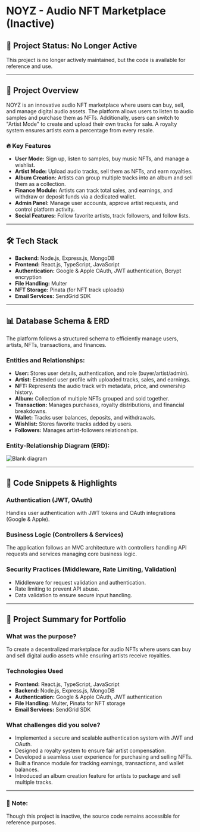 # NOYZ - Audio NFT Marketplace (Inactive)

## 🚨 Project Status: No Longer Active
This project is no longer actively maintained, but the code is available for reference and use.

---

## 🎵 Project Overview
NOYZ is an innovative audio NFT marketplace where users can buy, sell, and manage digital audio assets. The platform allows users to listen to audio samples and purchase them as NFTs. Additionally, users can switch to "Artist Mode" to create and upload their own tracks for sale. A royalty system ensures artists earn a percentage from every resale.

### 🔥 Key Features
- **User Mode:** Sign up, listen to samples, buy music NFTs, and manage a wishlist.
- **Artist Mode:** Upload audio tracks, sell them as NFTs, and earn royalties.
- **Album Creation:** Artists can group multiple tracks into an album and sell them as a collection.
- **Finance Module:** Artists can track total sales, and earnings, and withdraw or deposit funds via a dedicated wallet.
- **Admin Panel:** Manage user accounts, approve artist requests, and control platform activity.
- **Social Features:** Follow favorite artists, track followers, and follow lists.

---

## 🛠️ Tech Stack
- **Backend:** Node.js, Express.js, MongoDB
- **Frontend:** React.js, TypeScript, JavaScript
- **Authentication:** Google & Apple OAuth, JWT authentication, Bcrypt encryption
- **File Handling:** Multer
- **NFT Storage:** Pinata (for NFT track uploads)
- **Email Services:** SendGrid SDK

---

## 📊 Database Schema & ERD
The platform follows a structured schema to efficiently manage users, artists, NFTs, transactions, and finances.

### **Entities and Relationships:**
- **User:** Stores user details, authentication, and role (buyer/artist/admin).
- **Artist:** Extended user profile with uploaded tracks, sales, and earnings.
- **NFT:** Represents the audio track with metadata, price, and ownership history.
- **Album:** Collection of multiple NFTs grouped and sold together.
- **Transaction:** Manages purchases, royalty distributions, and financial breakdowns.
- **Wallet:** Tracks user balances, deposits, and withdrawals.
- **Wishlist:** Stores favorite tracks added by users.
- **Followers:** Manages artist-followers relationships.

### **Entity-Relationship Diagram (ERD):**

![Blank diagram](https://github.com/user-attachments/assets/4cdd38ea-3337-4e63-b44a-26baa0c10055)

---

## 📝 Code Snippets & Highlights
### Authentication (JWT, OAuth)
Handles user authentication with JWT tokens and OAuth integrations (Google & Apple).

### Business Logic (Controllers & Services)
The application follows an MVC architecture with controllers handling API requests and services managing core business logic.

### Security Practices (Middleware, Rate Limiting, Validation)
- Middleware for request validation and authentication.
- Rate limiting to prevent API abuse.
- Data validation to ensure secure input handling.

---

## 📌 Project Summary for Portfolio
### What was the purpose?
To create a decentralized marketplace for audio NFTs where users can buy and sell digital audio assets while ensuring artists receive royalties.

### Technologies Used
- **Frontend:** React.js, TypeScript, JavaScript
- **Backend:** Node.js, Express.js, MongoDB
- **Authentication:** Google & Apple OAuth, JWT authentication
- **File Handling:** Multer, Pinata for NFT storage
- **Email Services:** SendGrid SDK

### What challenges did you solve?
- Implemented a secure and scalable authentication system with JWT and OAuth.
- Designed a royalty system to ensure fair artist compensation.
- Developed a seamless user experience for purchasing and selling NFTs.
- Built a finance module for tracking earnings, transactions, and wallet balances.
- Introduced an album creation feature for artists to package and sell multiple tracks.

---

### 📌 Note:
Though this project is inactive, the source code remains accessible for reference purposes.

